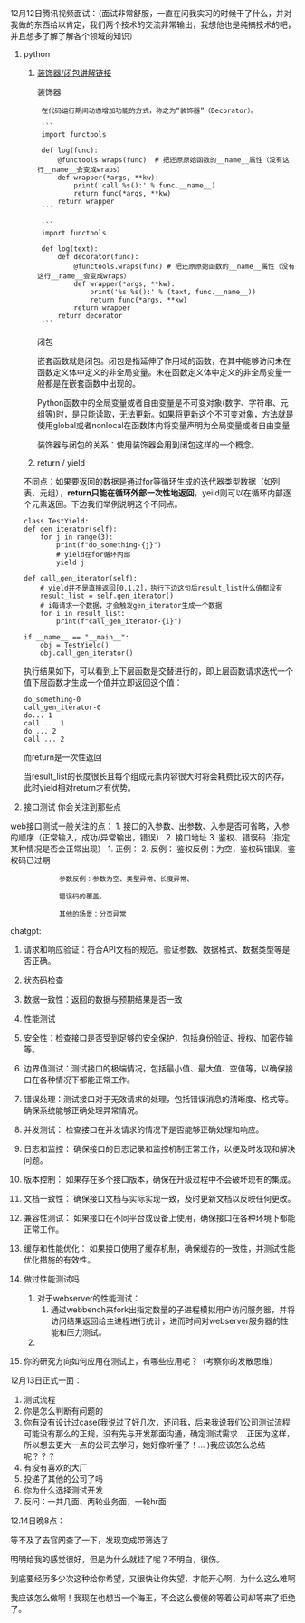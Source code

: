 12月12日腾讯视频面试：（面试非常舒服，一直在问我实习的时候干了什么，并对我做的东西给以肯定，我们两个技术的交流非常输出，我想他也是纯搞技术的吧，并且想多了解了解各个领域的知识）

1. python

    1. [装饰器/闭包讲解链接](https://www.cnblogs.com/linxiyue/p/11224322.html)

        装饰器

            在代码运行期间动态增加功能的方式，称之为“装饰器”（Decorator）。

            ```
            import functools

            def log(func):
                @functools.wraps(func)  # 把还原原始函数的__name__属性（没有这行__name__会变成wraps）
                def wrapper(*args, **kw):
                    print('call %s():' % func.__name__)
                    return func(*args, **kw)
                return wrapper
            ```

            ```
            import functools

            def log(text):
                def decorator(func):
                    @functools.wraps(func) # 把还原原始函数的__name__属性（没有这行__name__会变成wraps）
                    def wrapper(*args, **kw):
                        print('%s %s():' % (text, func.__name__))
                        return func(*args, **kw)
                    return wrapper
                return decorator
            ```

        闭包

        嵌套函数就是闭包。闭包是指延伸了作用域的函数，在其中能够访问未在函数定义体中定义的非全局变量。未在函数定义体中定义的非全局变量一般都是在嵌套函数中出现的。

        Python函数中的全局变量或者自由变量是不可变对象(数字、字符串、元组等)时，是只能读取，无法更新。如果将更新这个不可变对象，方法就是使用global或者nonlocal在函数体内将变量声明为全局变量或者自由变量

        装饰器与闭包的关系：使用装饰器会用到闭包这样的一个概念。

    2. return / yield

    不同点：如果要返回的数据是通过for等循环生成的迭代器类型数据（如列表、元组），**return只能在循环外部一次性地返回**，yeild则可以在循环内部逐个元素返回。下边我们举例说明这个不同点。

    ```
    class TestYield:
    def gen_iterator(self):
        for j in range(3):
            print(f"do_something-{j}")
            # yield在for循环内部
            yield j

    def call_gen_iterator(self):
        # yield并不是直接返回[0,1,2]，执行下边这句后result_list什么值都没有
        result_list = self.gen_iterator()
        # i每请求一个数据，才会触发gen_iterator生成一个数据
        for i in result_list:
            print(f"call_gen_iterator-{i}")

    if __name__ == "__main__":
        obj = TestYield()
        obj.call_gen_iterator()
    ```

    执行结果如下，可以看到上下层函数是交替进行的，即上层函数请求迭代一个值下层函数才生成一个值并立即返回这个值：

    ```
    do_something-0
    call_gen_iterator-0
    do... 1
    call ... 1
    do ... 2
    call ... 2
    ```

    而return是一次性返回

    当result_list的长度很长且每个组成元素内容很大时将会耗费比较大的内存，此时yield相对return才有优势。

2. 接口测试 你会关注到那些点

web接口测试一般关注的点：
    1. 接口的入参数、出参数、入参是否可省略，入参的顺序（正常输入，成功/异常输出，错误）
    2. 接口地址
    3. 鉴权、错误码（指定某种情况是否会正常出现）
       1. 正例：
       2. 反例： 鉴权反例：为空，鉴权码错误、鉴权码已过期
   
                参数反例：参数为空、类型异常、长度异常、

                错误码的覆盖。

                其他的场景：分页异常
chatgpt:
   1. 请求和响应验证：符合API文档的规范。验证参数、数据格式、数据类型等是否正确。
   2. 状态码检查
   3. 数据一致性：返回的数据与预期结果是否一致
   4. 性能测试
   5. 安全性：检查接口是否受到足够的安全保护，包括身份验证、授权、加密传输等。
   6. 边界值测试：测试接口的极端情况，包括最小值、最大值、空值等，以确保接口在各种情况下都能正常工作。
   7. 错误处理：测试接口对于无效请求的处理，包括错误消息的清晰度、格式等。确保系统能够正确处理异常情况。
   8. 并发测试： 检查接口在并发请求的情况下是否能够正确处理和响应。
   9. 日志和监控： 确保接口的日志记录和监控机制正常工作，以便及时发现和解决问题。
   10. 版本控制： 如果存在多个接口版本，确保在升级过程中不会破坏现有的集成。
   11. 文档一致性： 确保接口文档与实际实现一致，及时更新文档以反映任何更改。
   12. 兼容性测试： 如果接口在不同平台或设备上使用，确保接口在各种环境下都能正常工作。
   13. 缓存和性能优化： 如果接口使用了缓存机制，确保缓存的一致性，并测试性能优化措施的有效性。


3. 做过性能测试吗

    1. 对于webserver的性能测试：
       1. 通过webbench来fork出指定数量的子进程模拟用户访问服务器，并将访问结果返回给主进程进行统计，进而时间对webserver服务器的性能和压力测试。
    2. 
4. 你的研究方向如何应用在测试上，有哪些应用呢？（考察你的发散思维）

12月13日正式一面：
1. 测试流程
2. 你是怎么判断有问题的
3. 你有没有设计过case(我说过了好几次，还问我，后来我说我们公司测试流程可能没有那么的正规，没有先与开发那面沟通，确定测试需求....正因为这样，所以想去更大一点的公司去学习，她好像听懂了！... )我应该怎么总结呢？？？
4. 有没有喜欢的大厂
5. 投递了其他的公司了吗
6. 你为什么选择测试开发
7. 反问：一共几面、两轮业务面，一轮hr面


12.14日晚8点：

等不及了去官网查了一下，发现变成带筛选了

明明给我的感觉很好，但是为什么就挂了呢？不明白，很伤。

到底要经历多少次这种给你希望，又很快让你失望，才能开心啊，为什么这么难啊

我应该怎么做啊！我现在也想当一个海王，不会这么傻傻的等着公司却等来了拒绝了。